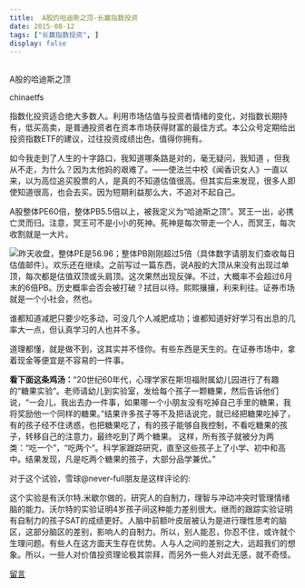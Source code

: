 ```yaml
---
title:  A股的哈迪斯之顶-长赢指数投资
date: 2015-08-12
tags: ["长赢指数投资", ]
display: false
---
```



## 



A股的哈迪斯之顶




chinaetfs




指数化投资适合绝大多数人。利用市场估值与投资者情绪的变化，对指数长期持有，低买高卖，是普通投资者在资本市场获得财富的最佳方式。本公众号定期给出投资指数ETF的建议，过往投资成绩出色，值得你拥有。


如今我走到了人生的十字路口，我知道哪条路是对的，毫无疑问，我知道 ，但我从不走，为什么？因为太他妈的艰难了。——使法兰中校《闻香识女人》一直以来，以为高位追买股票的人，是真的不知道估值很高。但其实后来发现，很多人即使知道很高，也会去买。因为短期利益那么大，不追对不起自己。

A股整体PE60倍，整体PB5.5倍以上，被我定义为“哈迪斯之顶”。冥王一出，必携亡灵而归。注意，冥王可不是小小的死神。死神是每次带走一个人，而冥王，每次收割就是一大片。

<img src="http://mmbiz.qpic.cn/mmbiz/SEPick5M9xjNwmHH7cyV1IzrkEVhCptFRKGS5HZqOPyLfjdJGdPPfAoWp0pozd1e4HXd4hEicch3lvhKPDSjmVcQ/0?wx_fmt=jpeg" data-type="jpeg" data-w="" data-ratio="0.5801980198019802" data-s="300,640"/>昨天收盘，整体PE是56.96；整体PB刚刚超过5倍（具体数字请朋友们查收每日估值邮件）。欢乐还在继续。之前写过一篇东西，说A股的大顶从来没有出现过单顶，每次都是估值双顶或头肩顶。这次果然出现反弹。不过，大概率不会超过6月末的6倍PB。历史概率会否会被打破？拭目以待。熙熙攘攘，利来利往。证券市场就是一个小社会，然也。



谁都知道减肥只要少吃多动，可没几个人减肥成功；谁都知道好好学习有出息的几率大一点，但认真学习的人也并不多。



道理都懂，就是做不到，这其实并不怪你。有些东西是天生的。在证券市场中，拿着现金等便宜是不容易的一件事。





**看下面这条鸡汤：**“20世纪60年代，心理学家在斯坦福附属幼儿园进行了有趣的“糖果实验”。老师请幼儿到实验室，发给每个孩子一颗糖果，然后告诉他们说，“一会儿，我出去办一件事，如果哪一个小朋友没有吃掉自己手里的糖果，我将奖励他一个同样的糖果。”结果许多孩子等不及把话说完，就已经把糖果吃掉了，有的孩子经不住诱惑，也把糖果吃了，有的孩子能够自我控制，不看吃糖果的孩子，转移自己的注意力，最终吃到了两个糖果。 这样，所有孩子就被分为两类：“吃一个”，“吃两个”。科学家跟踪研究，直至这些孩子上了小学、初中和高中。结果发现，凡是吃两个糖果的孩子，大部分品学兼优。”





对于这个试验，雪球@never-full朋友是这样评论的:



这个实验是有沃尔特.米歇尔做的，研究人的自制力，理智与冲动冲突时管理情绪脑的能力。沃尔特的实验证明4岁孩子间这种能力差别很大。继而的跟踪实验证明有自制力的孩子SAT的成绩更好。人脑中前额叶皮层被认为是进行理性思考的脑区，这部分脑区的差别，影响人的自制力。所以，别人能忍，你忍不住，或许就个生理问题。有些人在这方面天生存在优势。人与人之间的差别之大，远超我们的想象。所以，一些人对价值投资理论极其崇拜，而另外一些人对此无感，就不奇怪。









[留言](javascript:;)